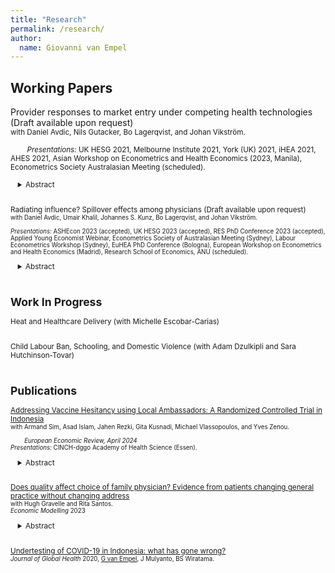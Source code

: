 ```yaml
---
title: "Research"
permalink: /research/
author:
  name: Giovanni van Empel
---
```

<meta name="description" content="Overview of Giovanni van Empel's research.">

## Working Papers  
Provider responses to market entry under competing health technologies (Draft available upon request) <br/>
<small> with Daniel Avdic, Nils Gutacker, Bo Lagerqvist, and Johan Vikström.<br/> <br/>   
*Presentations:* UK HESG 2021, Melbourne Institute 2021, York (UK) 2021, iHEA 2021, AHES 2021, Asian Workshop on Econometrics and Health Economics (2023, Manila), Econometrics Society Australasian Meeting (scheduled). <br/>
<div style="margin-left: 1em;">
<details>
<summary>Abstract</summary>
<small>
<p>We investigate how multi-technology hospitals respond to market entry of single-technology competitors using a rescindment of provider regulations for heart attack treatments in Sweden that led to a rapid expansion in the number of hospitals offering only catheter-based treatment. We exploit that individuals are restricted in their choice of hospital by comparing treatments of patients residing in catchment areas affected by provider market entry to patients residing in unaffected areas. Our results show that patients with clinical indications for cardiac surgery were 10 percent more likely to receive catheter-based treatment after their designated hospital established a cath lab and document adverse health effects for inframarginal patients. We find no evidence that incumbent hospitals responded to this demand reallocation by augmenting their own demand which likely contributed to the swift technological change in the treatment of heart attacks.</p>  
</small>
</details> 
</div> 
<br/>

Radiating influence? Spillover effects among physicians (Draft available upon request) <br/> 
<small> with Daniel Avdic, Umair Khalil, Johannes S. Kunz, Bo Lagerqvist, and Johan Vikström. <br/> <br/> 
*Presentations:* ASHEcon 2023 (accepted), UK HESG 2023 (accepted), RES PhD Conference 2023 (accepted), Applied Young Economist Webinar, Econometrics Society of Australasian Meeting (Sydney), Labour Econometrics Workshop (Sydney), EuHEA PhD Conference (Bologna), European Workshop on Econometrics and Health Economics (Madrid), Research School of Economics, ANU (scheduled). <br/> </small> 
<div style="margin-left: 1em;">
<details>
<summary>Abstract</summary>
<small>
<p>We study spillovers in healthcare by exploring how physicians' treatment choices are influenced by their peers using Swedish clinical quality data on the use of radiation in diagnostic angiography procedures. To account for endogenous peer formation, we instrument co-workers' weekly radiation output using the plausibly exogenous arrival of emergency cases they handle. Our estimates suggest that focal cardiologists increase their radiation output by 0.7 standard deviations for each standard deviation increase in their peers' output, with stronger effects for younger doctors and male cardiologists. We document that these peer effects enhance the quality of care by improving use shares of appropriate radiation dosages and lower risk-adjusted patient mortality.</p>  
</small>
</details> 
</div> 
<br/>


## Work In Progress
Heat and Healthcare Delivery (with Michelle Escobar-Carias)<br/>
<br/> 

Child Labour Ban, Schooling, and Domestic Violence (with Adam Dzulkipli and Sara Hutchinson-Tovar)<br/>
<br/>  
  
 
## Publications
[Addressing Vaccine Hesitancy using Local Ambassadors: A Randomized Controlled Trial in Indonesia](https://www.sciencedirect.com/science/article/pii/S0014292124000126)<br/>
<small> with Armand Sim, Asad Islam, Jahen Rezki, Gita Kusnadi, Michael Vlassopoulos, and Yves Zenou. <br/> <br/>   
*European Economic Review, April 2024*  <br/>
*Presentations:* CINCH-dggo Academy of Health Science (Essen). <br/> </small> 
<div style="margin-left: 1em;">
<details>
<summary>Abstract</summary>
<small>
<p> In settings where resistance and rampant misinformation against vaccines exist, the prospect of containing infectious diseases remains a challenge. Can delivery of information regarding the benefits of vaccination through personal home visits by local ambassadors increase vaccine uptake? We conduct a door-to-door randomized information campaign targeted towards COVID-19 unvaccinated individuals in rural Indonesia. We recruited ambassadors from local villages tasked to deliver information about COVID-19 vaccines and promote vaccination through one-on-one meetings, using an interpersonal behavioral change communication approach. To investigate which type of ambassador---health cadres, influential individuals, and laypersons---is the most effective, we randomly vary the type of ambassador that delivers the information at the village level. We find that the overall vaccination take-up is quite moderate and that there are no differences in vaccination outcomes across the treatment groups. These results highlight the challenge of boosting vaccine uptake in late stages of a pandemic.</p>
</small>
</details> 
</div> 
<br/>

[Does quality affect choice of family physician? Evidence from patients changing general practice without changing address](https://www.sciencedirect.com/science/article/pii/S0264999323002079) <br/>
<small> with Hugh Gravelle and Rita Santos.<br/> 
*Economic Modelling* 2023  </small>
<div style="margin-left: 1em;">
<details>
<summary>Abstract</summary>
<small>
<p> Competition by general practices can improve quality only if quality affects patient choice of practice. Each year 1% of English patients leave their practice and join another local practice without changing their address (non-movers). If quality does not affect non- movers’ decisions about leaving or joining local practices it is unlikely it will affect overall demand for a practice. Using 2006/7-2010/11 data on 6766 English practices we estimate fixed effects panel count data models of non-movers leaving and joining practices. Fewer non-movers leave after increases in clinical quality, proportion of patients satisfied with access, doctors per patient, and proportion of doctors qualified in the UK. More join after patient satisfaction with access and doctors per patient increase. A 10% increase in opening hours satisfaction is associated with a 5.75% reduction in non-movers leaving and a 2.9% increase in non-movers joining. Better information on quality could increase practice incentives to improve quality.</p>
</small>
</details> 
</div> 
<br/>

[Undertesting of COVID-19 in Indonesia: what has gone wrong?](https://www.ncbi.nlm.nih.gov/pmc/articles/PMC7537566/) <br/>
<small>*Journal of Global Health* 2020, <u>G van Empel</u>, J Mulyanto, BS Wiratama. <br/>
<div style="margin-left: 1em;">
</div>   
<br/>  




